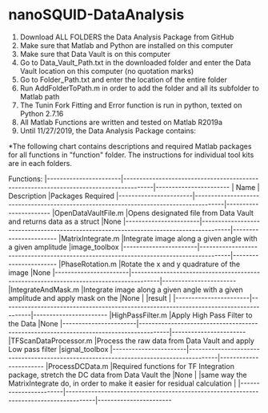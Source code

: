 # nanoSQUID-DataAnalysis

1. Download ALL FOLDERS the Data Analysis Package from GitHub
2. Make sure that Matlab and Python are installed on this computer
3. Make sure that Data Vault is on this computer
4. Go to Data_Vault_Path.txt in the downloaded folder and enter the Data Vault location on this computer (no quotation marks)
5. Go to Folder_Path.txt and enter the location of the entire folder
6. Run AddFolderToPath.m in order to add the folder and all its subfolder to Matlab path
7. The Tunin Fork Fitting and Error function is run in python, texted on Python 2.7.16
8. All Matlab Functions are written and tested on Matlab R2019a
9. Until 11/27/2019, the Data Analysis Package contains:

*The following chart contains descriptions and required Matlab packages for all functions in "function" folder. The instructions for
 individual tool kits are in each folders.

Functions:
|-----------------------|---------------------------------------------------------------------------------------|-----------------------
|	Name		|					Description					|Packages Required
|-----------------------|---------------------------------------------------------------------------------------|-----------------------
|OpenDataVaultFile.m	|Opens designated file from Data Vault and returns data as a struct			|None
|-----------------------|---------------------------------------------------------------------------------------|-----------------------
|MatrixIntegrate.m	|Integrate image along a given angle with a given amplitude				|image_toolbox
|-----------------------|---------------------------------------------------------------------------------------|-----------------------
|PhaseRotation.m	|Rotate the x and y quadrature of the image						|None
|-----------------------|---------------------------------------------------------------------------------------|-----------------------
|IntegrateAndMask.m	|Integrate image along a given angle with a given amplitude and apply mask on the	|None
|			|result											|
|-----------------------|---------------------------------------------------------------------------------------|-----------------------
|HighPassFilter.m	|Apply High Pass Filter to the Data							|None
|-----------------------|---------------------------------------------------------------------------------------|-----------------------
|TFScanDataProcessor.m	|Process the raw data from Data Vault and apply Low pass filter				|signal_toolbox
|-----------------------|---------------------------------------------------------------------------------------|-----------------------
|ProcessDCData.m	|Required functions for TF Integration package, stretch the DC data from Data Vault the	|None
|			|same way the MatrixIntegrate do, in order to make it easier for residual calculation	|
|-----------------------|---------------------------------------------------------------------------------------|-----------------------
